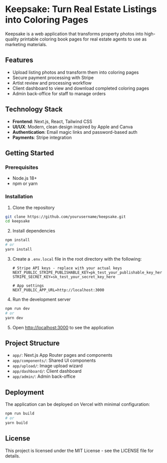 # Keepsake: Turn Real Estate Listings into Coloring Pages

Keepsake is a web application that transforms property photos into high-quality printable coloring book pages for real estate agents to use as marketing materials.

## Features

- Upload listing photos and transform them into coloring pages
- Secure payment processing with Stripe
- Artist review and processing workflow
- Client dashboard to view and download completed coloring pages
- Admin back-office for staff to manage orders

## Technology Stack

- **Frontend**: Next.js, React, Tailwind CSS
- **UI/UX**: Modern, clean design inspired by Apple and Canva
- **Authentication**: Email magic links and password-based auth
- **Payments**: Stripe integration

## Getting Started

### Prerequisites

- Node.js 18+
- npm or yarn

### Installation

1. Clone the repository
```bash
git clone https://github.com/yourusername/keepsake.git
cd keepsake
```

2. Install dependencies
```bash
npm install
# or
yarn install
```

3. Create a `.env.local` file in the root directory with the following:
   ```
   # Stripe API keys - replace with your actual keys
   NEXT_PUBLIC_STRIPE_PUBLISHABLE_KEY=pk_test_your_publishable_key_here
   STRIPE_SECRET_KEY=sk_test_your_secret_key_here

   # App settings
   NEXT_PUBLIC_APP_URL=http://localhost:3000
   ```

4. Run the development server
```bash
npm run dev
# or
yarn dev
```

5. Open [http://localhost:3000](http://localhost:3000) to see the application

## Project Structure

- `app/`: Next.js App Router pages and components
- `app/components/`: Shared UI components
- `app/upload/`: Image upload wizard
- `app/dashboard/`: Client dashboard
- `app/admin/`: Admin back-office

## Deployment

The application can be deployed on Vercel with minimal configuration:

```bash
npm run build
# or
yarn build
```

## License

This project is licensed under the MIT License - see the LICENSE file for details.
